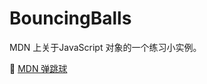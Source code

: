 # BouncingBalls

MDN 上关于JavaScript 对象的一个练习小实例。


[MDN 弹跳球](https://developer.mozilla.org/zh-CN/docs/Learn/JavaScript/Objects/Object_building_practice)
